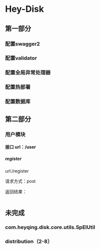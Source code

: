 # Hey-Disk

## 第一部分

### 配置swagger2

### 配置validator

### 配置全局异常处理器

### 配置热部署

### 配置数据库

## 第二部分

### 用户模块

#### 接口  url：/user

##### register

url:/register

请求方式：post

返回结果：

```json

```





## 未完成

### com.heyqing.disk.core.utils.SpElUtil

### distribution（2-8）

